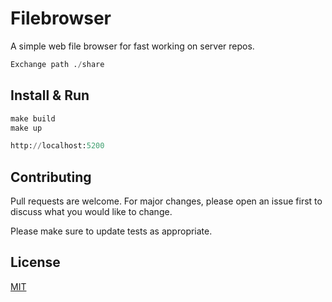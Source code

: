 # Filebrowser

A simple web file browser for fast working on server repos.

```python
Exchange path ./share
```

## Install & Run

```python
make build
make up

http://localhost:5200
```

## Contributing

Pull requests are welcome. For major changes, please open an issue first to discuss what you would like to change.

Please make sure to update tests as appropriate.

## License

[MIT](https://choosealicense.com/licenses/mit/)